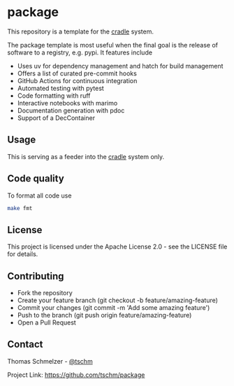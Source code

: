 # package

This repository is a template for the [cradle](https://github.com/cvxgrp/cradle)
system.

The package template is most useful when the final
goal is the release of software to a registry, e.g. pypi.
It features include

* Uses uv for dependency management and hatch for build management
* Offers a list of curated pre-commit hooks
* GitHub Actions for continuous integration
* Automated testing with pytest
* Code formatting with ruff
* Interactive notebooks with marimo
* Documentation generation with pdoc
* Support of a DecContainer

## Usage

This is serving as a feeder into the [cradle](https://github.com/cvxgrp/cradle)
system only.

## Code quality

To format all code use

```bash
make fmt
```

## License

This project is licensed under the Apache License 2.0 - see
the LICENSE file for details.

## Contributing

* Fork the repository
* Create your feature branch (git checkout -b feature/amazing-feature)
* Commit your changes (git commit -m 'Add some amazing feature')
* Push to the branch (git push origin feature/amazing-feature)
* Open a Pull Request

## Contact

Thomas Schmelzer - [@tschm](https://github.com/tschm)

Project Link: <https://github.com/tschm/package>
